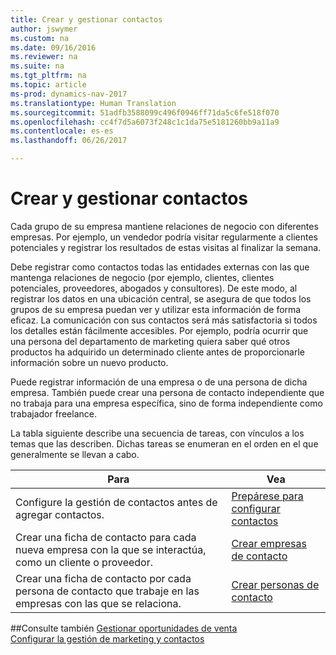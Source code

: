 ```yaml
---
title: Crear y gestionar contactos
author: jswymer
ms.custom: na
ms.date: 09/16/2016
ms.reviewer: na
ms.suite: na
ms.tgt_pltfrm: na
ms.topic: article
ms-prod: dynamics-nav-2017
ms.translationtype: Human Translation
ms.sourcegitcommit: 51adfb3588099c496f0946ff71da5c6fe518f070
ms.openlocfilehash: cc4f7d5a6073f248c1c1da75e5181260bb9a11a9
ms.contentlocale: es-es
ms.lasthandoff: 06/26/2017

---
```

# <a name="create-and-manage-contacts"></a>Crear y gestionar contactos
Cada grupo de su empresa mantiene relaciones de negocio con diferentes empresas. Por ejemplo, un vendedor podría visitar regularmente a clientes potenciales y registrar los resultados de estas visitas al finalizar la semana.

Debe registrar como contactos todas las entidades externas con las que mantenga relaciones de negocio (por ejemplo, clientes, clientes potenciales, proveedores, abogados y consultores). De este modo, al registrar los datos en una ubicación central, se asegura de que todos los grupos de su empresa puedan ver y utilizar esta información de forma eficaz. La comunicación con sus contactos será más satisfactoria si todos los detalles están fácilmente accesibles. Por ejemplo, podría ocurrir que una persona del departamento de marketing quiera saber qué otros productos ha adquirido un determinado cliente antes de proporcionarle información sobre un nuevo producto.

Puede registrar información de una empresa o de una persona de dicha empresa. También puede crear una persona de contacto independiente que no trabaja para una empresa específica, sino de forma independiente como trabajador freelance.

La tabla siguiente describe una secuencia de tareas, con vínculos a los temas que las describen. Dichas tareas se enumeran en el orden en el que generalmente se llevan a cabo.

|Para |Vea |
|---|----|
|Configure la gestión de contactos antes de agregar contactos.|[Prepárese para configurar contactos](marketing-setup-contacts.md)|
|Crear una ficha de contacto para cada nueva empresa con la que se interactúa, como un cliente o proveedor.|[Crear empresas de contacto](marketing-create-contact-companies.md)|
|Crear una ficha de contacto por cada persona de contacto que trabaje en las empresas con las que se relaciona.|[Crear personas de contacto](marketing-create-contact-persons.md)|

##<a name="see-also"></a>Consulte también
[Gestionar oportunidades de venta](marketing-manage-sales-opportunities.md)  
[Configurar la gestión de marketing y contactos](marketing-setup-marketing.md)  

